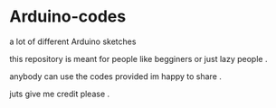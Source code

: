 # Arduino-codes
a lot of different Arduino sketches


this repository is meant for people like begginers or just lazy people .



anybody can use the codes provided im happy to share .



juts give me credit please .
